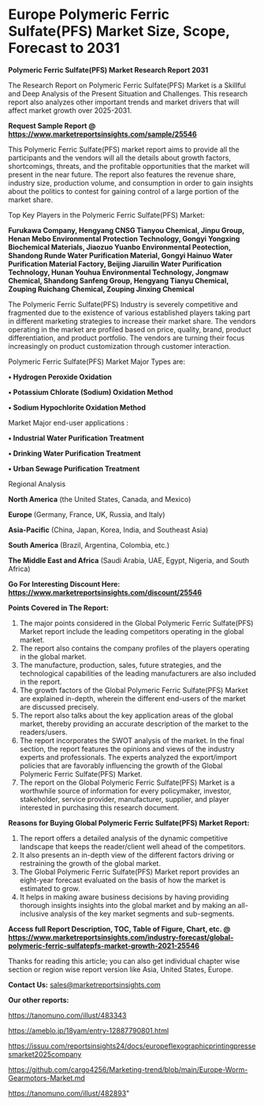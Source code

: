 # Europe Polymeric Ferric Sulfate(PFS) Market Size, Scope, Forecast to 2031

<strong>Polymeric Ferric Sulfate(PFS) Market Research Report 2031</strong>

The Research Report on Polymeric Ferric Sulfate(PFS) Market is a Skillful and Deep Analysis of the Present Situation and Challenges. This research report also analyzes other important trends and market drivers that will affect market growth over 2025-2031.

<strong>Request Sample Report @ <a href=https://www.marketreportsinsights.com/sample/25546>https://www.marketreportsinsights.com/sample/25546</a></strong>

This Polymeric Ferric Sulfate(PFS) market report aims to provide all the participants and the vendors will all the details about growth factors, shortcomings, threats, and the profitable opportunities that the market will present in the near future. The report also features the revenue share, industry size, production volume, and consumption in order to gain insights about the politics to contest for gaining control of a large portion of the market share.

Top Key Players in the Polymeric Ferric Sulfate(PFS) Market:

<strong>Furukawa Company, Hengyang CNSG Tianyou Chemical, Jinpu Group, Henan Mebo Environmental Protection Technology, Gongyi Yongxing Biochemical Materials, Jiaozuo Yuanbo Environmental Peotection, Shandong Runde Water Purification Material, Gongyi Hainuo Water Purification Material Factory, Beijing Jiaruilin Water Purification Technology, Hunan Youhua Environmental Technology, Jongmaw Chemical, Shandong Sanfeng Group, Hengyang Tianyu Chemical, Zouping Ruichang Chemical, Zouping Jinxing Chemical</strong>

The Polymeric Ferric Sulfate(PFS) Industry is severely competitive and fragmented due to the existence of various established players taking part in different marketing strategies to increase their market share. The vendors operating in the market are profiled based on price, quality, brand, product differentiation, and product portfolio. The vendors are turning their focus increasingly on product customization through customer interaction.

Polymeric Ferric Sulfate(PFS) Market Major Types are:

<strong>• Hydrogen Peroxide Oxidation

• Potassium Chlorate (Sodium) Oxidation Method

• Sodium Hypochlorite Oxidation Method</strong>

Market Major end-user applications :

<strong>• Industrial Water Purification Treatment

• Drinking Water Purification Treatment

• Urban Sewage Purification Treatment</strong>

Regional Analysis

</u><strong><b>North America</b></strong> (the United States, Canada, and Mexico)

<strong><b>Europe </b></strong>(Germany, France, UK, Russia, and Italy)

<strong><b>Asia-Pacific</b></strong> (China, Japan, Korea, India, and Southeast Asia)

<strong><b>South America</b></strong> (Brazil, Argentina, Colombia, etc.)

<strong><b>The Middle East and Africa</b></strong> (Saudi Arabia, UAE, Egypt, Nigeria, and South Africa)

<strong>Go For Interesting Discount Here: <a href=https://www.marketreportsinsights.com/discount/25546>https://www.marketreportsinsights.com/discount/25546</a></strong>

<strong>Points Covered in The Report:</strong>
<ol>
  <li>The major points considered in the Global Polymeric Ferric Sulfate(PFS) Market report include the leading competitors operating in the global market.</li>
  <li>The report also contains the company profiles of the players operating in the global market.</li>
  <li>The manufacture, production, sales, future strategies, and the technological capabilities of the leading manufacturers are also included in the report.</li>
  <li>The growth factors of the Global Polymeric Ferric Sulfate(PFS) Market are explained in-depth, wherein the different end-users of the market are discussed precisely.</li>
  <li>The report also talks about the key application areas of the global market, thereby providing an accurate description of the market to the readers/users.</li>
  <li>The report incorporates the SWOT analysis of the market. In the final section, the report features the opinions and views of the industry experts and professionals. The experts analyzed the export/import policies that are favorably influencing the growth of the Global Polymeric Ferric Sulfate(PFS) Market.</li>
  <li>The report on the Global Polymeric Ferric Sulfate(PFS) Market is a worthwhile source of information for every policymaker, investor, stakeholder, service provider, manufacturer, supplier, and player interested in purchasing this research document.</li>
</ol>
<strong>Reasons for Buying Global Polymeric Ferric Sulfate(PFS) Market Report:</strong>

<ol>
  <li>The report offers a detailed analysis of the dynamic competitive landscape that keeps the reader/client well ahead of the competitors.</li>
  <li>It also presents an in-depth view of the different factors driving or restraining the growth of the global market.</li>
  <li>The Global Polymeric Ferric Sulfate(PFS) Market report provides an eight-year forecast evaluated on the basis of how the market is estimated to grow.</li>
  <li>It helps in making aware business decisions by having providing thorough insights insights into the global market and by making an all-inclusive analysis of the key market segments and sub-segments.</li>
</ol>
<strong>Access full Report Description, TOC, Table of Figure, Chart, etc. @ <a href=https://www.marketreportsinsights.com/industry-forecast/global-polymeric-ferric-sulfatepfs-market-growth-2021-25546>https://www.marketreportsinsights.com/industry-forecast/global-polymeric-ferric-sulfatepfs-market-growth-2021-25546</a></strong>


Thanks for reading this article; you can also get individual chapter wise section or region wise report version like Asia, United States, Europe.

<strong>Contact Us:</strong>
sales@marketreportsinsights.com

<strong>Our other reports:</strong>

<a href=https://tanomuno.com/illust/483343>https://tanomuno.com/illust/483343</a>

<a href=https://ameblo.jp/18yam/entry-12887790801.html>https://ameblo.jp/18yam/entry-12887790801.html</a>

<a href=https://issuu.com/reportsinsights24/docs/europeflexographicprintingpressesmarket2025company>https://issuu.com/reportsinsights24/docs/europeflexographicprintingpressesmarket2025company</a>

<a href=https://github.com/cargo4256/Marketing-trend/blob/main/Europe-Worm-Gearmotors-Market.md>https://github.com/cargo4256/Marketing-trend/blob/main/Europe-Worm-Gearmotors-Market.md</a>

<a href=https://tanomuno.com/illust/482893>https://tanomuno.com/illust/482893</a>"
